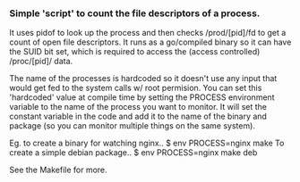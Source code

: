 ### Simple 'script' to count the file descriptors of a process.

It uses pidof to look up the process and then checks /prod/[pid]/fd to get a
count of open file descriptors. It runs as a go/compiled binary so it can have
the SUID bit set, which is required to access the (access controlled)
/proc/[pid]/ data.

The name of the processes is hardcoded so it doesn't use any input that would
get fed to the system calls w/ root permision. You can set this 'hardcoded'
value at compile time by setting the PROCESS environment variable to the name
of the process you want to monitor. It will set the constant variable in the
code and add it to the name of the binary and package (so you can monitor
multiple things on the same system).

Eg. to create a binary for watching nginx..
    $ env PROCESS=nginx make
To create a simple debian package..
    $ env PROCESS=nginx make deb

See the Makefile for more.
